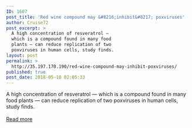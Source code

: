 ```yaml
---
ID: 1607
post_title: 'Red wine compound may &#8216;inhibit&#8217; poxviruses'
author: Cruise72
post_excerpt: >
  A high concentration of resveratrol —
  which is a compound found in many food
  plants — can reduce replication of two
  poxviruses in human cells, study finds.
layout: post
permalink: >
  http://35.197.170.190/red-wine-compound-may-inhibit-poxviruses/
published: true
post_date: 2018-05-10 02:05:33
---
```

A high concentration of resveratrol — which is a compound found in many food plants — can reduce replication of two poxviruses in human cells, study finds.<br/><br/><a style="white-space: nowrap" href="https://www.medicalnewstoday.com/articles/321126.php" class="button purchase" rel="nofollow noopener" target="_blank">Read more</a>